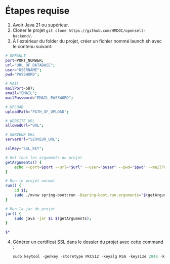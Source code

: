 # Étapes requise
1. Avoir Java 21 ou supérieur.
2. Cloner le projet `git clone https://github.com/HMDOC/opensell-backend/`.
3. À l'extérieur du folder du projet, créer un fichier nommé launch.sh avec le contenu suivant:
```sh
# DEFAULT
port=PORT_NUMBER;
url="URL_OF_DATABASE";
user="USERNAME";
pwd="PASSWORD";

# MAIL
mailPort=587;
email="EMAIL";
mailPassword="EMAIL_PASSWORD";

# UPLOAD
uploadPath="PATH_OF_UPLOAD";

# WEBSITE URL
allowedUrl="URL";

# SERVEUR URL
serverUrl="SERVEUR_URL";

sslKey="SSL_KEY";

# Get tous les arguments du projet
getArguments() {
	echo --port=$port --url="$url" --user="$user" --pwd="$pwd" --mailPort="$mailPort" --email="$email" --mailPassword="$mailPassword" --uploadPath="$uploadPath" --allowedUrl="$allowedUrl" --serverUrl="$serverUrl" --sslKey="$sslKey";
}

# Run le projet normal
run() {
	cd $1;
	sudo ./mvnw spring-boot:run -Dspring-boot.run.arguments="$(getArguments)";
}

# Run la jar du projet
jar() {
	sudo java -jar $1 $(getArguments);
}

$*


```
4. Générer un certificat SSL dans le dossier du projet avec cette command :
   ```java
   sudo keytool -genkey -storetype PKCS12 -keyalg RSA -keysize 2048 -keystore keystore.p12  -validity 3650
   ```
